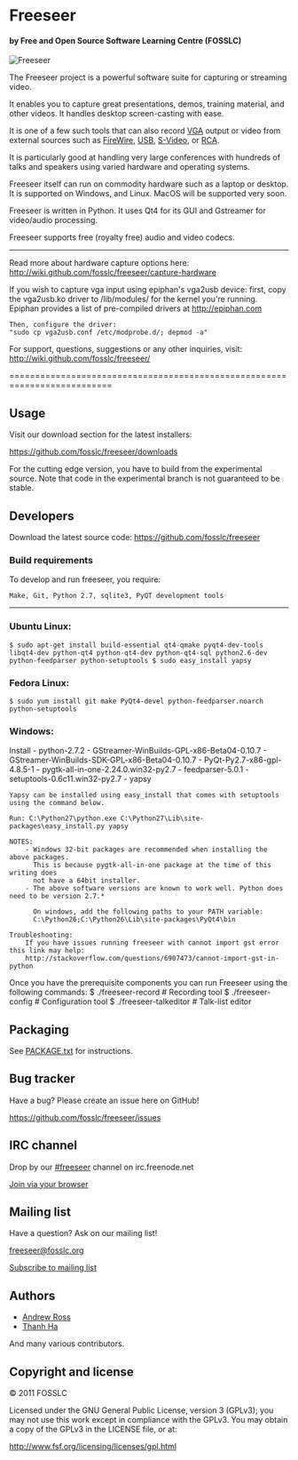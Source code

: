 Freeseer 
=========
#### by Free and Open Source Software Learning Centre (FOSSLC)


![Freeseer](http://i.imgur.com/tqivk.png "Freeseer logo")

The Freeseer project is a powerful software suite for capturing or streaming video. 

It enables you to capture great presentations, demos, training material, and other videos.
It handles desktop screen-casting with ease.

It is one of a few such tools that can also record [VGA][vga-wiki] output or video
from external sources such as [FireWire][firewire-wiki], [USB][usb-wiki], [S-Video][svideo-wiki], or [RCA][rca-wiki].

It is particularly good at handling very large conferences with hundreds 
of talks and speakers using varied hardware and operating systems.

Freeseer itself can run on commodity hardware such as a laptop or desktop.
It is supported on Windows, and Linux. MacOS will be supported very soon.

Freeseer is written in Python. It uses Qt4 for its GUI and Gstreamer for video/audio processing.

Freeseer supports free (royalty free) audio and video codecs.

--------------------------------------------------------------------------

Read more about hardware capture options here: 
    http://wiki.github.com/fosslc/freeseer/capture-hardware

If you wish to capture vga input using epiphan's vga2usb device:
    first, copy the vga2usb.ko driver to /lib/modules/<kernel version>
    for the kernel you're running. Epiphan provides a list of pre-compiled
    drivers at http://epiphan.com

    Then, configure the driver:
    "sudo cp vga2usb.conf /etc/modprobe.d/; depmod -a"

For support, questions, suggestions or any other inquiries, visit:
    http://wiki.github.com/fosslc/freeseer/
  
==========================================================================

Usage
-----
Visit our download section for the latest installers:

https://github.com/fosslc/freeseer/downloads

For the cutting edge version, you have to build from the experimental source.
Note that code in the experimental branch is not guaranteed to be stable.


Developers
----------
Download the latest source code: https://github.com/fosslc/freeseer

### Build requirements
To develop and run freeseer, you require:

    Make, Git, Python 2.7, sqlite3, PyQT development tools
-------------------------------------------------------------------------

### Ubuntu Linux:
`$ sudo apt-get install build-essential qt4-qmake pyqt4-dev-tools libqt4-dev
python-qt4 python-qt4-dev python-qt4-sql python2.6-dev python-feedparser python-setuptools
$ sudo easy_install yapsy`

### Fedora Linux:
`$ sudo yum install git make PyQt4-devel python-feedparser.noarch python-setuptools`

### Windows:
Install
    - python-2.7.2
    - GStreamer-WinBuilds-GPL-x86-Beta04-0.10.7
    - GStreamer-WinBuilds-SDK-GPL-x86-Beta04-0.10.7 
    - PyQt-Py2.7-x86-gpl-4.8.5-1
    - pygtk-all-in-one-2.24.0.win32-py2.7 
    - feedparser-5.0.1 
    - setuptools-0.6c11.win32-py2.7
    - yapsy

    
    Yapsy can be installed using easy_install that comes with setuptools using the command below.
    
    Run: C:\Python27\python.exe C:\Python27\Lib\site-packages\easy_install.py yapsy
    
    NOTES:
    	- Windows 32-bit packages are recommended when installing the above packages.
    	  This is because pygtk-all-in-one package at the time of this writing does
    	  not have a 64bit installer.
    	- The above software versions are known to work well. Python does need to be version 2.7.*

          On windows, add the following paths to your PATH variable:
          C:\Python26;C:\Python26\Lib\site-packages\PyQt4\bin
          
    Troubleshooting:
    	If you have issues running freeseer with cannot import gst error this link may help:
    	http://stackoverflow.com/questions/6907473/cannot-import-gst-in-python



Once you have the prerequisite components you can run Freeseer using the following commands:
    $ ./freeseer-record  # Recording tool
    $ ./freeseer-config  # Configuration tool
    $ ./freeseer-talkeditor  # Talk-list editor


Packaging
---------
See [PACKAGE.txt](https://github.com/fosslc/freeseer/blob/master/PACKAGE.txt) for instructions.


Bug tracker
-----------
Have a bug? Please create an issue here on GitHub!

https://github.com/fosslc/freeseer/issues


IRC channel
-----------
Drop by our [#freeseer](irc://irc.freenode.net/#freeseer) channel on irc.freenode.net

[Join via your browser](http://webchat.freenode.net/?channels=#freeseer)


Mailing list
------------
Have a question? Ask on our mailing list!

freeseer@fosslc.org

[Subscribe to mailing list](http://box674.bluehost.com/mailman/listinfo/freeseer_fosslc.org)


Authors
-------
- [Andrew Ross](https://github.com/fosslc)
- [Thanh Ha](https://github.com/zxiiro)

And many various contributors.


Copyright and license
---------------------
© 2011 FOSSLC

Licensed under the GNU General Public License, version 3 (GPLv3);
you may not use this work except in compliance with the GPLv3.
You may obtain a copy of the GPLv3 in the LICENSE file, or at:

http://www.fsf.org/licensing/licenses/gpl.html


[rca-wiki]: http://en.wikipedia.org/wiki/RCA_connector
[svideo-wiki]: http://en.wikipedia.org/wiki/S-Video
[firewire-wiki]: http://en.wikipedia.org/wiki/FireWire_camera
[vga-wiki]: http://en.wikipedia.org/wiki/VGA_connector
[usb-wiki]: http://en.wikipedia.org/wiki/USB_video_device_class
